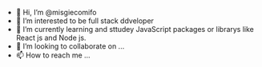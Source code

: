 - 👋 Hi, I’m @misgiecomifo
- 👀 I’m interested to be full stack ddveloper
- 🌱 I’m currently learning and sttudey JavaScript packages or librarys like React js and Node js.  
- 💞️ I’m looking to collaborate on ...
- 📫 How to reach me ...

<!---
misgiecomifo/misgiecomifo is a ✨ special ✨ repository because its `README.md` (this file) appears on your GitHub profile.
You can click the Preview link to take a look at your changes.
--->
